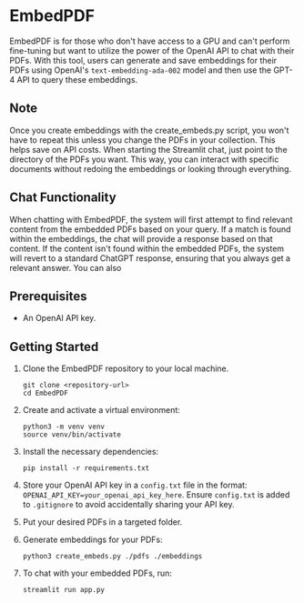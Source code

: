 # EmbedPDF

EmbedPDF is for those who don't have access to a GPU and can't perform fine-tuning but want to utilize the power of the OpenAI API to chat with their PDFs. With this tool, users can generate and save embeddings for their PDFs using OpenAI's `text-embedding-ada-002` model and then use the GPT-4 API to query these embeddings. 

## Note

Once you create embeddings with the create_embeds.py script, you won't have to repeat this unless you change the PDFs in your collection. This helps save on API costs. When starting the Streamlit chat, just point to the directory of the PDFs you want. This way, you can interact with specific documents without redoing the embeddings or looking through everything. 

## Chat Functionality

When chatting with EmbedPDF, the system will first attempt to find relevant content from the embedded PDFs based on your query. If a match is found within the embeddings, the chat will provide a response based on that content. If the content isn't found within the embedded PDFs, the system will revert to a standard ChatGPT response, ensuring that you always get a relevant answer. You can also 

## Prerequisites

- An OpenAI API key.

## Getting Started

1. Clone the EmbedPDF repository to your local machine.
   
   ```
   git clone <repository-url>
   cd EmbedPDF
   ```

2. Create and activate a virtual environment:

   ```
   python3 -m venv venv
   source venv/bin/activate
   ```

3. Install the necessary dependencies:

   ```
   pip install -r requirements.txt
   ```

4. Store your OpenAI API key in a `config.txt` file in the format: `OPENAI_API_KEY=your_openai_api_key_here`. Ensure `config.txt` is added to `.gitignore` to avoid accidentally sharing your API key.

5. Put your desired PDFs in a targeted folder.

6. Generate embeddings for your PDFs:

   ```
   python3 create_embeds.py ./pdfs ./embeddings
   ```

7. To chat with your embedded PDFs, run:

   ```
   streamlit run app.py
   ```

